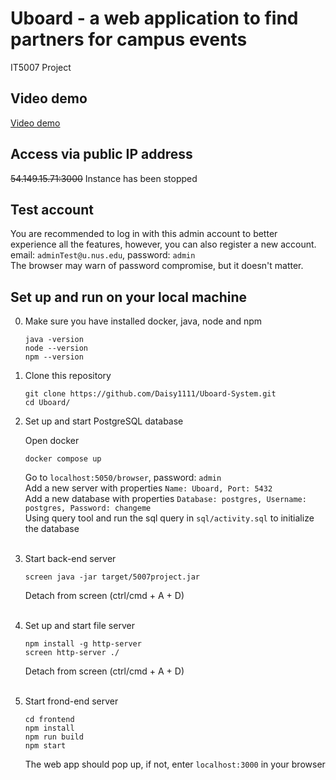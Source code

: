 # Uboard - a web application to find partners for campus events
IT5007 Project

## Video demo
[Video demo](https://www.dropbox.com/s/c0n8k273kqfmbaa/Uboard%20demo.mov?dl=0)
<br/>

## Access via public IP address
~~54.149.15.71:3000~~ Instance has been stopped
<br/>

## Test account
You are recommended to log in with this admin account to better experience all the features, however, you can also register a new account.   
email: `adminTest@u.nus.edu`, password: `admin`   
The browser may warn of password compromise, but it doesn't matter.   

## Set up and run on your local machine   

0. Make sure you have installed docker, java, node and npm
   
   ```
   java -version
   node --version
   npm --version
   ```
   
1. Clone this repository

    ```
    git clone https://github.com/Daisy1111/Uboard-System.git
    cd Uboard/
    ```   

2. Set up and start PostgreSQL database

    Open docker

    ```
    docker compose up
    ```

    Go to `localhost:5050/browser`, password: `admin`  
    Add a new server with properties `Name: Uboard, Port: 5432`  
    Add a new database with properties `Database: postgres, Username: postgres, Password: changeme`   
    Using query tool and run the sql query in `sql/activity.sql` to initialize the database  
    <br/>

3. Start back-end server

    ```
    screen java -jar target/5007project.jar
    ```

    Detach from screen (ctrl/cmd + A + D)   
    <br/>

4. Set up and start file server

    ```
    npm install -g http-server
    screen http-server ./
    ```

    Detach from screen (ctrl/cmd + A + D)   
    <br/>

5. Start frond-end server

    ```
    cd frontend
    npm install
    npm run build
    npm start
    ```

    The web app should pop up, if not, enter `localhost:3000` in your browser




